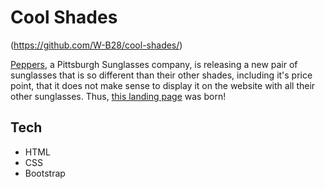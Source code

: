 # Cool Shades
(https://github.com/W-B28/cool-shades/)

[Peppers](https://www.peppersusa.com/), a Pittsburgh Sunglasses company, is releasing a new pair of sunglasses that is so different than their other shades, including it's price point, that it does not make sense to display it on the website with all their other sunglasses. Thus, [this landing page](https://github.com/W-B28/cool-shades) was born!

## Tech

* HTML
* CSS
* Bootstrap
